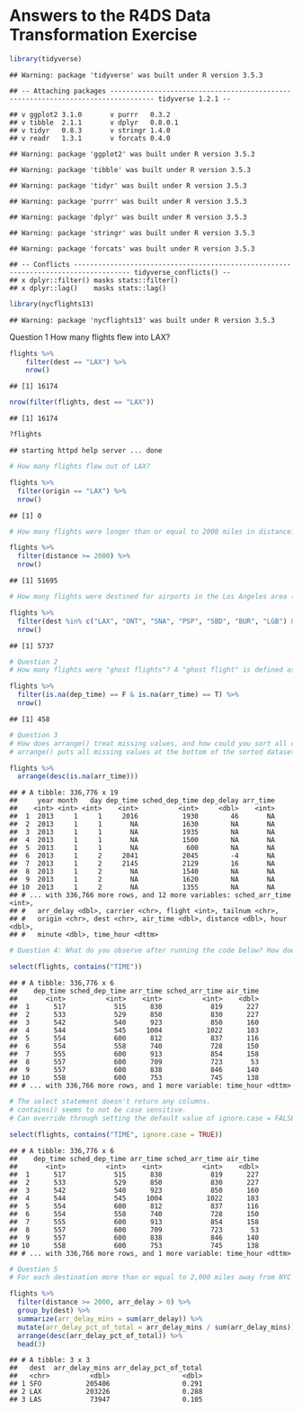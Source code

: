 Answers to the R4DS Data Transformation Exercise
================

``` r
library(tidyverse)
```

    ## Warning: package 'tidyverse' was built under R version 3.5.3

    ## -- Attaching packages --------------------------------------------------------------------------------- tidyverse 1.2.1 --

    ## v ggplot2 3.1.0       v purrr   0.3.2  
    ## v tibble  2.1.1       v dplyr   0.8.0.1
    ## v tidyr   0.8.3       v stringr 1.4.0  
    ## v readr   1.3.1       v forcats 0.4.0

    ## Warning: package 'ggplot2' was built under R version 3.5.3

    ## Warning: package 'tibble' was built under R version 3.5.3

    ## Warning: package 'tidyr' was built under R version 3.5.3

    ## Warning: package 'purrr' was built under R version 3.5.3

    ## Warning: package 'dplyr' was built under R version 3.5.3

    ## Warning: package 'stringr' was built under R version 3.5.3

    ## Warning: package 'forcats' was built under R version 3.5.3

    ## -- Conflicts ------------------------------------------------------------------------------------ tidyverse_conflicts() --
    ## x dplyr::filter() masks stats::filter()
    ## x dplyr::lag()    masks stats::lag()

``` r
library(nycflights13)
```

    ## Warning: package 'nycflights13' was built under R version 3.5.3

Question 1 How many flights flew into LAX?

``` r
flights %>%
    filter(dest == "LAX") %>%
    nrow()
```

    ## [1] 16174

``` r
nrow(filter(flights, dest == "LAX"))
```

    ## [1] 16174

``` r
?flights
```

    ## starting httpd help server ... done

``` r
# How many flights flew out of LAX?

flights %>%
  filter(origin == "LAX") %>%
  nrow()
```

    ## [1] 0

``` r
# How many flights were longer than or equal to 2000 miles in distance?

flights %>%
  filter(distance >= 2000) %>%
  nrow()
```

    ## [1] 51695

``` r
# How many flights were destined for airports in the Los Angeles area (LAX, ONT, SNA, PSP, SBD, BUR, or LGB), but did not originate out of JFK?

flights %>%
  filter(dest %in% c("LAX", "ONT", "SNA", "PSP", "SBD", "BUR", "LGB") & origin != "JFK") %>%
  nrow()
```

    ## [1] 5737

``` r
# Question 2
# How many flights were "ghost flights"? A "ghost flight" is defined as a flight that departed, but never arrived (i.e., has a missing value for arr_time).

flights %>%
  filter(is.na(dep_time) == F & is.na(arr_time) == T) %>%
  nrow()
```

    ## [1] 458

``` r
# Question 3
# How does arrange() treat missing values, and how could you sort all of the rows with a missing arr_time to the top of the dataset?
# arrange() puts all missing values at the bottom of the sorted dataset

flights %>%
  arrange(desc(is.na(arr_time)))
```

    ## # A tibble: 336,776 x 19
    ##     year month   day dep_time sched_dep_time dep_delay arr_time
    ##    <int> <int> <int>    <int>          <int>     <dbl>    <int>
    ##  1  2013     1     1     2016           1930        46       NA
    ##  2  2013     1     1       NA           1630        NA       NA
    ##  3  2013     1     1       NA           1935        NA       NA
    ##  4  2013     1     1       NA           1500        NA       NA
    ##  5  2013     1     1       NA            600        NA       NA
    ##  6  2013     1     2     2041           2045        -4       NA
    ##  7  2013     1     2     2145           2129        16       NA
    ##  8  2013     1     2       NA           1540        NA       NA
    ##  9  2013     1     2       NA           1620        NA       NA
    ## 10  2013     1     2       NA           1355        NA       NA
    ## # ... with 336,766 more rows, and 12 more variables: sched_arr_time <int>,
    ## #   arr_delay <dbl>, carrier <chr>, flight <int>, tailnum <chr>,
    ## #   origin <chr>, dest <chr>, air_time <dbl>, distance <dbl>, hour <dbl>,
    ## #   minute <dbl>, time_hour <dttm>

``` r
# Question 4: What do you observe after running the code below? How does this behavior reflect how select() helpers deal with uppercase and lowercase matching by default? How can you override this default behavior?

select(flights, contains("TIME"))
```

    ## # A tibble: 336,776 x 6
    ##    dep_time sched_dep_time arr_time sched_arr_time air_time
    ##       <int>          <int>    <int>          <int>    <dbl>
    ##  1      517            515      830            819      227
    ##  2      533            529      850            830      227
    ##  3      542            540      923            850      160
    ##  4      544            545     1004           1022      183
    ##  5      554            600      812            837      116
    ##  6      554            558      740            728      150
    ##  7      555            600      913            854      158
    ##  8      557            600      709            723       53
    ##  9      557            600      838            846      140
    ## 10      558            600      753            745      138
    ## # ... with 336,766 more rows, and 1 more variable: time_hour <dttm>

``` r
# The select statement doesn't return any columns.
# contains() seems to not be case sensitive.
# Can override through setting the default value of ignore.case = FALSE

select(flights, contains("TIME", ignore.case = TRUE))
```

    ## # A tibble: 336,776 x 6
    ##    dep_time sched_dep_time arr_time sched_arr_time air_time
    ##       <int>          <int>    <int>          <int>    <dbl>
    ##  1      517            515      830            819      227
    ##  2      533            529      850            830      227
    ##  3      542            540      923            850      160
    ##  4      544            545     1004           1022      183
    ##  5      554            600      812            837      116
    ##  6      554            558      740            728      150
    ##  7      555            600      913            854      158
    ##  8      557            600      709            723       53
    ##  9      557            600      838            846      140
    ## 10      558            600      753            745      138
    ## # ... with 336,766 more rows, and 1 more variable: time_hour <dttm>

``` r
# Question 5
# For each destination more than or equal to 2,000 miles away from NYC's airports, compute the total number of minutes their arrivals were delayed. Then, determine how much, as a percentage, each of these destinations contributed to the total number of arrival-delay minutes that long-haul destinations (i.e., those more than or equal to 2,000 miles away from NYC's airports) amassed in 2013. Which three destinations top the list?

flights %>%
  filter(distance >= 2000, arr_delay > 0) %>%
  group_by(dest) %>%
  summarize(arr_delay_mins = sum(arr_delay)) %>%
  mutate(arr_delay_pct_of_total = arr_delay_mins / sum(arr_delay_mins)) %>%
  arrange(desc(arr_delay_pct_of_total)) %>% 
  head(3)
```

    ## # A tibble: 3 x 3
    ##   dest  arr_delay_mins arr_delay_pct_of_total
    ##   <chr>          <dbl>                  <dbl>
    ## 1 SFO           205406                  0.291
    ## 2 LAX           203226                  0.288
    ## 3 LAS            73947                  0.105
